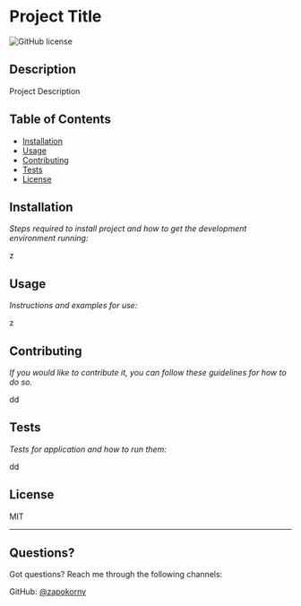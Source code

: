 # Project Title

  
  ![GitHub license](https://img.shields.io/badge/license-MIT-blue.svg)


  ## Description 
  
  Project Description

  ## Table of Contents
  * [Installation](#installation)
  * [Usage](#usage)
  * [Contributing](#contributing)
  * [Tests](#tests)
  * [License](#license)
  
  ## Installation
  
  *Steps required to install project and how to get the development environment running:*
  
  z
  
  ## Usage 
  
  *Instructions and examples for use:*
  
  z

  ## Contributing
  
  *If you would like to contribute it, you can follow these guidelines for how to do so.*
  
  dd
  
  ## Tests
  
  *Tests for application and how to run them:*
  
  dd
  
  ## License
  
  MIT
  
  ---
  
  ## Questions?
  
  Got questions? Reach me through the following channels:
 
  GitHub: [@zapokorny](https://api.github.com/users/zapokorny)
  